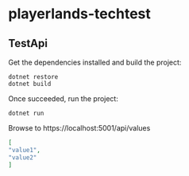 # playerlands-techtest

## TestApi

Get the dependencies installed and build the project:

```
dotnet restore
dotnet build
```

Once succeeded, run the project:

```
dotnet run
 ```

Browse to https://localhost:5001/api/values

```json
[
"value1",
"value2"
]
```
